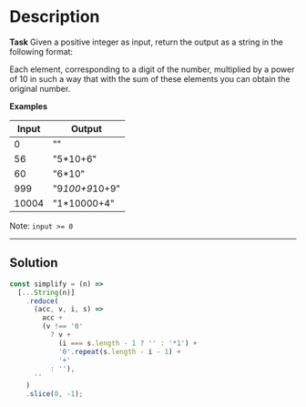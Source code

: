 # Description

**Task**
Given a positive integer as input, return the output as a string in the following format:

Each element, corresponding to a digit of the number, multiplied by a power of 10 in such a way that with the sum of these elements you can obtain the original number.

**Examples**

| Input | Output         |
| ----- | -------------- |
| 0     | ""             |
| 56    | "5\*10+6"      |
| 60    | "6\*10"        |
| 999   | "9*100+9*10+9" |
| 10004 | "1\*10000+4"   |

Note: `input >= 0`

---

## Solution

```js
const simplify = (n) =>
  [...String(n)]
    .reduce(
      (acc, v, i, s) =>
        acc +
        (v !== '0'
          ? v +
            (i === s.length - 1 ? '' : '*1') +
            '0'.repeat(s.length - i - 1) +
            '+'
          : ''),
      ''
    )
    .slice(0, -1);
```
